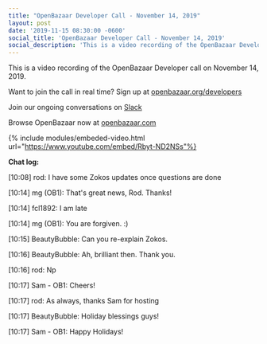 ```yaml
---
title: "OpenBazaar Developer Call - November 14, 2019"
layout: post
date: '2019-11-15 08:30:00 -0600'
social_title: 'OpenBazaar Developer Call - November 14, 2019'
social_description: 'This is a video recording of the OpenBazaar Developer call on November 14, 2019.'
---
```


This is a video recording of the OpenBazaar Developer call on November 14, 2019. 

Want to join the call in real time? Sign up at [openbazaar.org/developers](https://openbazaar.org/developers)

Join our ongoing conversations on [Slack](https://openbazaar.org/slack)

Browse OpenBazaar now at [openbazaar.com](https://openbazaar.com)

{% include modules/embeded-video.html url="https://www.youtube.com/embed/Rbyt-ND2NSs"%}

**Chat log:**

[10:08] rod: I have some Zokos updates once questions are done

[10:14] mg (OB1): That's great news, Rod. Thanks!

[10:14] fcl1892: I   am  late

[10:14] mg (OB1): You are forgiven. :)

[10:15] BeautyBubble: Can you re-explain Zokos.

[10:16] BeautyBubble: Ah, brilliant then.  Thank you.

[10:16] rod: Np

[10:17] Sam - OB1: Cheers!

[10:17] rod: As always, thanks Sam for hosting

[10:17] BeautyBubble: Holiday blessings guys!

[10:17] Sam - OB1: Happy Holidays!

